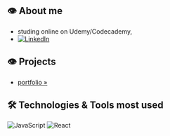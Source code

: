 ## 👁️ About me
- studing online on Udemy/Codecademy, 
- [![LinkedIn][linkedin-shield]][linkedin-url]

## 👁️ Projects
-  <a href="https://spatulatom.github.io/projects/"> portfolio »</a>
   


## 🛠️ Technologies & Tools most used
![JavaScript](https://img.shields.io/badge/-JavaScript-black?style=flat-square&logo=javascript)
![React](https://img.shields.io/badge/-React-black?style=flat-square&logo=react)


<!-- MARKDOWN LINKS & IMAGES -->

[linkedin-shield]: https://img.shields.io/badge/-LinkedIn-black.svg?style=for-the-badge&logo=linkedin&colorB=555
[linkedin-url]: https://www.linkedin.com/in/tomasz-s-069249244/
